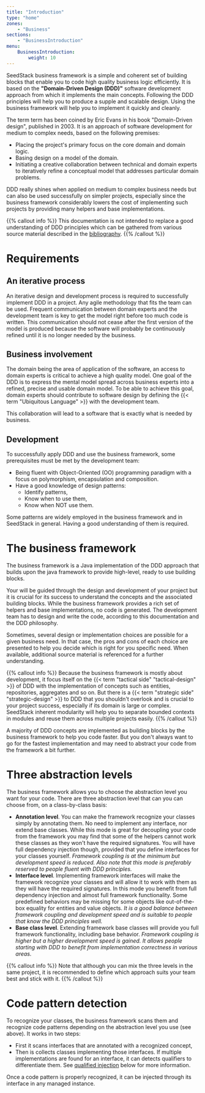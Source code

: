 ```yaml
---
title: "Introduction"
type: "home"
zones:
    - "Business"
sections:
    - "BusinessIntroduction"
menu:
    BusinessIntroduction:
        weight: 10
---
```


SeedStack business framework is a simple and coherent set of building blocks that enable you to code high quality business 
logic efficiently. It is based on the **"Domain-Driven Design (DDD)"** software development approach from which it implements
the main concepts. Following the DDD principles will help you to produce a supple and scalable design. Using the business
framework will help you to implement it quickly and cleanly.

The term term has been coined by Eric Evans in his book "Domain-Driven design", published in 2003. It is an approach of
software development for medium to complex needs, based on the following premises:

* Placing the project's primary focus on the core domain and domain logic.
* Basing design on a model of the domain.
* Initiating a creative collaboration between technical and domain experts to iteratively refine a conceptual model that 
addresses particular domain problems.

DDD really shines when applied on medium to complex business needs but can also be used successfully on simpler projects, 
especially since the business framework considerably lowers the cost of implementing such projects by providing many 
helpers and base implementations.

{{% callout info %}}
This documentation is not intended to replace a good understanding of DDD principles which can be gathered from various
source material described in the [bibliography](bibliography).
{{% /callout %}}

# Requirements

## An iterative process

An iterative design and development process is required to successfully implement DDD in a project. Any agile methodology
that fits the team can be used. Frequent communication between domain experts and the development team is key to get
the model right before too much code is written. This communication should not cease after the first version of the model
is produced because the software will probably be continuously refined until it is no longer needed by the business.

## Business involvement

The domain being the area of application of the software, an access to domain experts is critical to achieve a high quality
model. One goal of the DDD is to express the mental model spread across business experts into a refined, precise and
usable domain model. To be able to achieve this goal, domain experts should contribute to software design by defining
the {{< term "Ubiquitous Language" >}} with the development team.

This collaboration will lead to a software that is exactly what is needed by business.

## Development

To successfully apply DDD and use the business framework, some prerequisites must be met by the development team:

* Being fluent with Object-Oriented (OO) programming paradigm with a focus on polymorphism, encapsulation and composition.
* Have a good knowledge of design patterns:
    * Identify patterns,
    * Know when to use them,
    * Know when NOT use them.

Some patterns are widely employed in the business framework and in SeedStack in general. Having a good understanding of
them is required.

# The business framework

The business framework is a Java implementation of the DDD approach that builds upon the java framework to provide 
high-level, ready to use building blocks.

Your will be guided through the design and development of your project but it is crucial for its success to understand the 
concepts and the associated building blocks. While the business framework provides a rich set of helpers and base 
implementations, no code is generated. The development team has to design and write the code, according to this 
documentation and the DDD philosophy.

Sometimes, several design or implementation choices are possible for a given business need. In that case, the pros 
and cons of each choice are presented to help you decide which is right for you specific need. When available, additional 
source material is referenced for a further understanding.

{{% callout info %}}
Because the business framework is mostly about development, it focus itself on the {{< term "tactical side" "tactical-design" >}} 
of DDD with the implementation of concepts such as entities, repositories, aggregates and so on. But there is a 
{{< term "strategic side" "strategic-design" >}} to DDD that you shouldn't overlook and is crucial to your project success, 
especially if its domain is large or complex. SeedStack inherent modularity will help you to separate bounded contexts 
in modules and reuse them across multiple projects easily.
{{% /callout %}}

A majority of DDD concepts are implemented as building blocks by the business framework to help you code faster. But you
don't always want to go for the fastest implementation and may need to abstract your code from the framework a bit further.

# Three abstraction levels

The business framework allows you to choose the abstraction level you want for your code. There are three abstraction
level that can you can choose from, on a class-by-class basis:

* **Annotation level**. You can make the framework recognize your classes simply by annotating them. No need to implement any
interface, nor extend base classes. While this mode is great for decoupling your code from the framework you may find that
some of the helpers cannot work these classes as they won't have the required signatures. You will have full dependency
injection though, provided that you define interfaces for your classes yourself. *Framework coupling is at the minimum
but development speed is reduced. Also note that this mode is preferably reserved to people fluent with DDD principles.*
* **Interface level**. Implementing framework interfaces will make the framework recognize your classes and will allow
it to work with them as they will have the required signatures. In this mode you benefit from full dependency injection
and almost full framework functionality. Some predefined behaviors may be missing for some objects like out-of-the-box
equality for entities and value objects. *It is a good balance between framework coupling and development speed and is
suitable to people that know the DDD principles well.*
* **Base class level**. Extending framework base classes will provide you full framework functionality, including base
behavior. *Framework coupling is higher but a higher development speed is gained. It allows people starting with DDD to
benefit from implementation correctness in various areas.*

{{% callout info %}}
Note that although you can mix the three levels in the same project, it is recommended to define which approach suits
your team best and stick with it.
{{% /callout %}}

# Code pattern detection

To recognize your classes, the business framework scans them and recognize code patterns depending on the abstraction
level you use (see above). It works in two steps:

* First it scans interfaces that are annotated with a recognized concept,
* Then is collects classes implementing those interfaces. If multiple implementations are found for an interface, it
can detects qualifiers to differentiate them. See [qualified injection](#qualified-injection) below for more information.

Once a code pattern is properly recognized, it can be injected through its interface in any managed instance.
